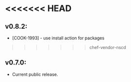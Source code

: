 <<<<<<< HEAD
=======
## v0.8.2:

* [COOK-1993] - use install action for packages

>>>>>>> chef-vendor-nscd
## v0.7.0:

* Current public release.
